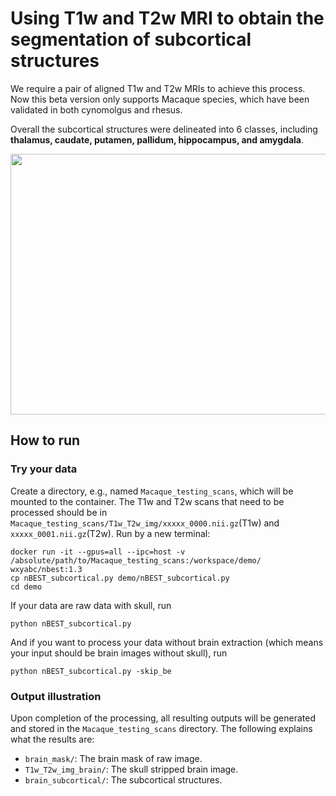 # Using T1w and T2w MRI to obtain the segmentation of subcortical structures
We require a pair of aligned T1w and T2w MRIs to achieve this process.
Now this beta version only supports Macaque species, which have been validated in both cynomolgus and rhesus.


Overall the subcortical structures were delineated into 6 classes, including **thalamus, caudate, putamen, pallidum, hippocampus, and amygdala**.

<div align=center><img width="820" height="417" src="https://github.com/TaoZhong11/nBEST/blob/main/visual_result.png"/></div>


## How to run

### Try your data ###
Create a directory, e.g., named ```Macaque_testing_scans```, which will be mounted to the container. The T1w and T2w scans that need to be processed should be in ```Macaque_testing_scans/T1w_T2w_img/xxxxx_0000.nii.gz```(T1w) and ```xxxxx_0001.nii.gz```(T2w). 
Run by a new terminal:
```
docker run -it --gpus=all --ipc=host -v /absolute/path/to/Macaque_testing_scans:/workspace/demo/  wxyabc/nbest:1.3
cp nBEST_subcortical.py demo/nBEST_subcortical.py
cd demo
```
If your data are raw data with skull, run
```
python nBEST_subcortical.py
```
And if you want to process your data without brain extraction (which means your input should be brain images without skull),  run
```
python nBEST_subcortical.py -skip_be
```

### Output illustration ###
Upon completion of the processing, all resulting outputs will be generated and stored in the ```Macaque_testing_scans``` directory. The following explains what the results are: 
* ```brain_mask/```: The brain mask of raw image.
* ```T1w_T2w_img_brain/```: The skull stripped brain image.
*  ```brain_subcortical/```:	The subcortical structures.
